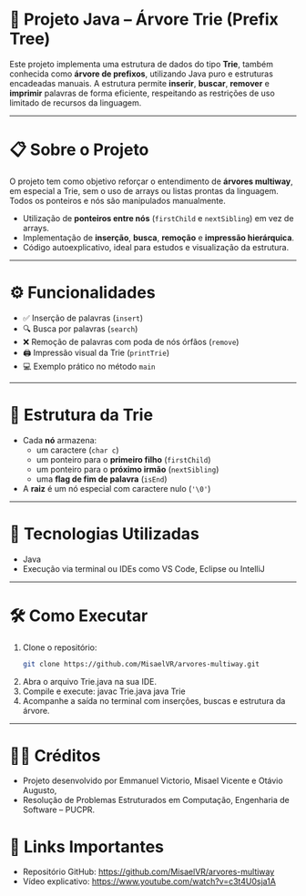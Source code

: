 # 🌳 Projeto Java – Árvore Trie (Prefix Tree)

Este projeto implementa uma estrutura de dados do tipo **Trie**, também conhecida como **árvore de prefixos**, utilizando Java puro e estruturas encadeadas manuais. A estrutura permite **inserir**, **buscar**, **remover** e **imprimir** palavras de forma eficiente, respeitando as restrições de uso limitado de recursos da linguagem.

---

# 📋 Sobre o Projeto

O projeto tem como objetivo reforçar o entendimento de **árvores multiway**, em especial a Trie, sem o uso de arrays ou listas prontas da linguagem. Todos os ponteiros e nós são manipulados manualmente.

- Utilização de **ponteiros entre nós** (`firstChild` e `nextSibling`) em vez de arrays.
- Implementação de **inserção**, **busca**, **remoção** e **impressão hierárquica**.
- Código autoexplicativo, ideal para estudos e visualização da estrutura.

---

# ⚙️ Funcionalidades

- ✅ Inserção de palavras (`insert`)
- 🔍 Busca por palavras (`search`)
- ❌ Remoção de palavras com poda de nós órfãos (`remove`)
- 🖨️ Impressão visual da Trie (`printTrie`)
- 💻 Exemplo prático no método `main`

---

# 🧱 Estrutura da Trie

- Cada **nó** armazena:
  - um caractere (`char c`)
  - um ponteiro para o **primeiro filho** (`firstChild`)
  - um ponteiro para o **próximo irmão** (`nextSibling`)
  - uma **flag de fim de palavra** (`isEnd`)
- A **raiz** é um nó especial com caractere nulo (`'\0'`)

---

# 🚀 Tecnologias Utilizadas

- Java
- Execução via terminal ou IDEs como VS Code, Eclipse ou IntelliJ

---

# 🛠️ Como Executar

1. Clone o repositório:
   ```bash
   git clone https://github.com/MisaelVR/arvores-multiway.git
2. Abra o arquivo Trie.java na sua IDE.
3. Compile e execute:
   javac Trie.java
   java Trie
4. Acompanhe a saída no terminal com inserções, buscas e estrutura da árvore.

---
# 👨‍💼 Créditos
- Projeto desenvolvido por Emmanuel Victorio, Misael Vicente e Otávio Augusto,
- Resolução de Problemas Estruturados em Computação, Engenharia de Software – PUCPR.

# 📌 Links Importantes
- Repositório GitHub: https://github.com/MisaelVR/arvores-multiway
- Vídeo explicativo: https://www.youtube.com/watch?v=c3t4U0sja1A
